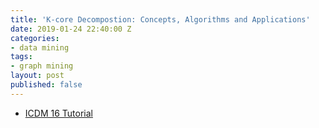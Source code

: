```yaml
---
title: 'K-core Decompostion: Concepts, Algorithms and Applications'
date: 2019-01-24 22:40:00 Z
categories:
- data mining
tags:
- graph mining
layout: post
published: false
---
```


- [ICDM 16 Tutorial](https://icdm2016.eurecat.cat/session/tutorial-4-2/)
